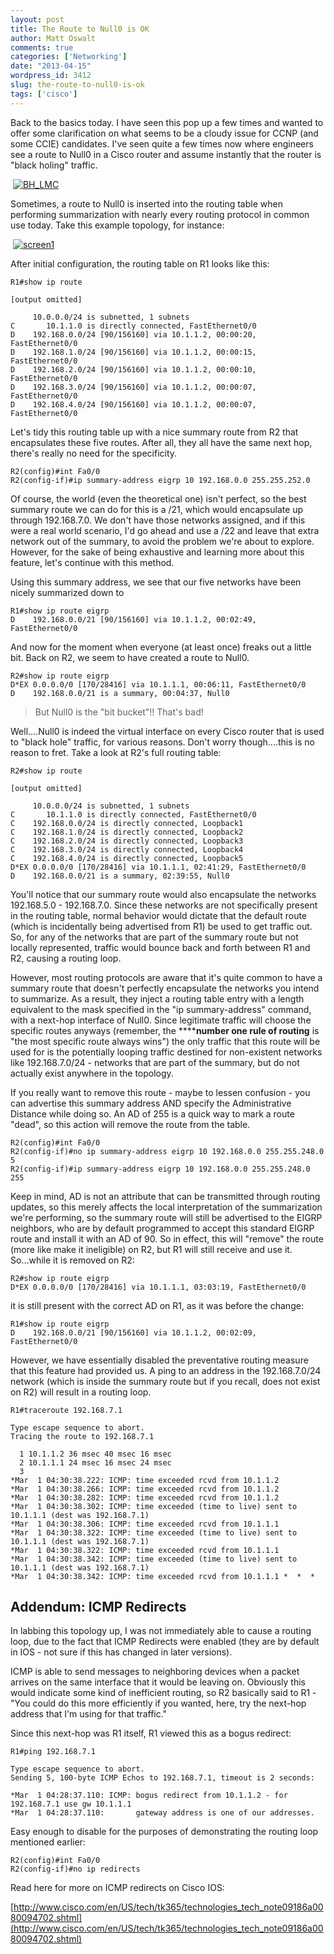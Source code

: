 ```yaml
---
layout: post
title: The Route to Null0 is OK
author: Matt Oswalt
comments: true
categories: ['Networking']
date: "2013-04-15"
wordpress_id: 3412
slug: the-route-to-null0-is-ok
tags: ['cisco']
---
```



Back to the basics today. I have seen this pop up a few times and wanted to offer some clarification on what seems to be a cloudy issue for CCNP (and some CCIE) candidates. I've seen quite a few times now where engineers see a route to Null0 in a Cisco router and assume instantly that the router is "black holing" traffic.

 [![BH_LMC](assets/2013/04/BH_LMC.png)](assets/2013/04/BH_LMC.png)

Sometimes, a route to Null0 is inserted into the routing table when performing summarization with nearly every routing protocol in common use today. Take this example topology, for instance:

 [![screen1](assets/2013/04/screen1.png)](assets/2013/04/screen1.png)

After initial configuration, the routing table on R1 looks like this:

    R1#show ip route
    
    [output omitted]
    
         10.0.0.0/24 is subnetted, 1 subnets
    C       10.1.1.0 is directly connected, FastEthernet0/0
    D    192.168.0.0/24 [90/156160] via 10.1.1.2, 00:00:20, FastEthernet0/0
    D    192.168.1.0/24 [90/156160] via 10.1.1.2, 00:00:15, FastEthernet0/0
    D    192.168.2.0/24 [90/156160] via 10.1.1.2, 00:00:10, FastEthernet0/0
    D    192.168.3.0/24 [90/156160] via 10.1.1.2, 00:00:07, FastEthernet0/0
    D    192.168.4.0/24 [90/156160] via 10.1.1.2, 00:00:07, FastEthernet0/0

Let's tidy this routing table up with a nice summary route from R2 that encapsulates these five routes. After all, they all have the same next hop, there's really no need for the specificity.
    
    R2(config)#int Fa0/0
    R2(config-if)#ip summary-address eigrp 10 192.168.0.0 255.255.252.0

Of course, the world (even the theoretical one) isn't perfect, so the best summary route we can do for this is a /21, which would encapsulate up through 192.168.7.0. We don't have those networks assigned, and if this were a real world scenario, I'd go ahead and use a /22 and leave that extra network out of the summary, to avoid the problem we're about to explore. However, for the sake of being exhaustive and learning more about this feature, let's continue with this method.

Using this summary address, we see that our five networks have been nicely summarized down to

    R1#show ip route eigrp
    D    192.168.0.0/21 [90/156160] via 10.1.1.2, 00:02:49, FastEthernet0/0

And now for the moment when everyone (at least once) freaks out a little bit. Back on R2, we seem to have created a route to Null0.
    
    R2#show ip route eigrp
    D*EX 0.0.0.0/0 [170/28416] via 10.1.1.1, 00:06:11, FastEthernet0/0
    D    192.168.0.0/21 is a summary, 00:04:37, Null0

> But Null0 is the "bit bucket"!! That's bad!

Well....Null0 is indeed the virtual interface on every Cisco router that is used to "black hole" traffic, for various reasons. Don't worry though....this is no reason to fret. Take a look at R2's full routing table:

    R2#show ip route
    
    [output omitted]
    
         10.0.0.0/24 is subnetted, 1 subnets
    C       10.1.1.0 is directly connected, FastEthernet0/0
    C    192.168.0.0/24 is directly connected, Loopback1
    C    192.168.1.0/24 is directly connected, Loopback2
    C    192.168.2.0/24 is directly connected, Loopback3
    C    192.168.3.0/24 is directly connected, Loopback4
    C    192.168.4.0/24 is directly connected, Loopback5
    D*EX 0.0.0.0/0 [170/28416] via 10.1.1.1, 02:41:29, FastEthernet0/0
    D    192.168.0.0/21 is a summary, 02:39:55, Null0

You'll notice that our summary route would also encapsulate the networks 192.168.5.0 - 192.168.7.0. Since these networks are not specifically present in the routing table, normal behavior would dictate that the default route (which is incidentally being advertised from R1) be used to get traffic out. So, for any of the networks that are part of the summary route but not locally represented, traffic would bounce back and forth between R1 and R2, causing a routing loop.

However, most routing protocols are aware that it's quite common to have a summary route that doesn't perfectly encapsulate the networks you intend to summarize. As a result, they inject a routing table entry with a length equivalent to the mask specified in the "ip summary-address" command, with a next-hop interface of Null0. Since legitimate traffic will choose the specific routes anyways (remember, the ******number one rule of routing** is "the most specific route always wins") the only traffic that this route will be used for is the potentially looping traffic destined for non-existent networks like 192.168.7.0/24 - networks that are part of the summary, but do not actually exist anywhere in the topology.

If you really want to remove this route - maybe to lessen confusion - you can advertise this summary address AND specify the Administrative Distance while doing so. An AD of 255 is a quick way to mark a route "dead", so this action will remove the route from the table.

    R2(config)#int Fa0/0
    R2(config-if)#no ip summary-address eigrp 10 192.168.0.0 255.255.248.0 5
    R2(config-if)#ip summary-address eigrp 10 192.168.0.0 255.255.248.0 255

Keep in mind, AD is not an attribute that can be transmitted through routing updates, so this merely affects the local interpretation of the summarization we're performing, so the summary route will still be advertised to the EIGRP neighbors, who are by default programmed to accept this standard EIGRP route and install it with an AD of 90. So in effect, this will "remove" the route (more like make it ineligible) on R2, but R1 will still receive and use it. So...while it is removed on R2:
    
    R2#show ip route eigrp
    D*EX 0.0.0.0/0 [170/28416] via 10.1.1.1, 03:03:19, FastEthernet0/0

it is still present with the correct AD on R1, as it was before the change:
    
    R1#show ip route eigrp
    D    192.168.0.0/21 [90/156160] via 10.1.1.2, 00:02:09, FastEthernet0/0

However, we have essentially disabled the preventative routing measure that this feature had provided us. A ping to an address in the 192.168.7.0/24 network (which is inside the summary route but if you recall, does not exist on R2) will result in a routing loop.

    R1#traceroute 192.168.7.1
    
    Type escape sequence to abort.
    Tracing the route to 192.168.7.1
    
      1 10.1.1.2 36 msec 40 msec 16 msec
      2 10.1.1.1 24 msec 16 msec 24 msec
      3 
    *Mar  1 04:30:38.222: ICMP: time exceeded rcvd from 10.1.1.2
    *Mar  1 04:30:38.266: ICMP: time exceeded rcvd from 10.1.1.2
    *Mar  1 04:30:38.282: ICMP: time exceeded rcvd from 10.1.1.2
    *Mar  1 04:30:38.302: ICMP: time exceeded (time to live) sent to 10.1.1.1 (dest was 192.168.7.1)
    *Mar  1 04:30:38.306: ICMP: time exceeded rcvd from 10.1.1.1
    *Mar  1 04:30:38.322: ICMP: time exceeded (time to live) sent to 10.1.1.1 (dest was 192.168.7.1)
    *Mar  1 04:30:38.322: ICMP: time exceeded rcvd from 10.1.1.1
    *Mar  1 04:30:38.342: ICMP: time exceeded (time to live) sent to 10.1.1.1 (dest was 192.168.7.1)
    *Mar  1 04:30:38.342: ICMP: time exceeded rcvd from 10.1.1.1 *  *  *

## Addendum: ICMP Redirects

In labbing this topology up, I was not immediately able to cause a routing loop, due to the fact that ICMP Redirects were enabled (they are by default in IOS - not sure if this has changed in later versions).

ICMP is able to send messages to neighboring devices when a packet arrives on the same interface that it would be leaving on. Obviously this would indicate some kind of inefficient routing, so R2 basically said to R1 - "You could do this more efficiently if you wanted, here, try the next-hop address that I'm using for that traffic."

Since this next-hop was R1 itself, R1 viewed this as a bogus redirect:

    R1#ping 192.168.7.1
    
    Type escape sequence to abort.
    Sending 5, 100-byte ICMP Echos to 192.168.7.1, timeout is 2 seconds:
    
    *Mar  1 04:28:37.110: ICMP: bogus redirect from 10.1.1.2 - for 192.168.7.1 use gw 10.1.1.1
    *Mar  1 04:28:37.110:       gateway address is one of our addresses.

Easy enough to disable for the purposes of demonstrating the routing loop mentioned earlier:
    
    R2(config)#int Fa0/0
    R2(config-if)#no ip redirects

Read here for more on ICMP redirects on Cisco IOS:

[http://www.cisco.com/en/US/tech/tk365/technologies_tech_note09186a0080094702.shtml](http://www.cisco.com/en/US/tech/tk365/technologies_tech_note09186a0080094702.shtml)